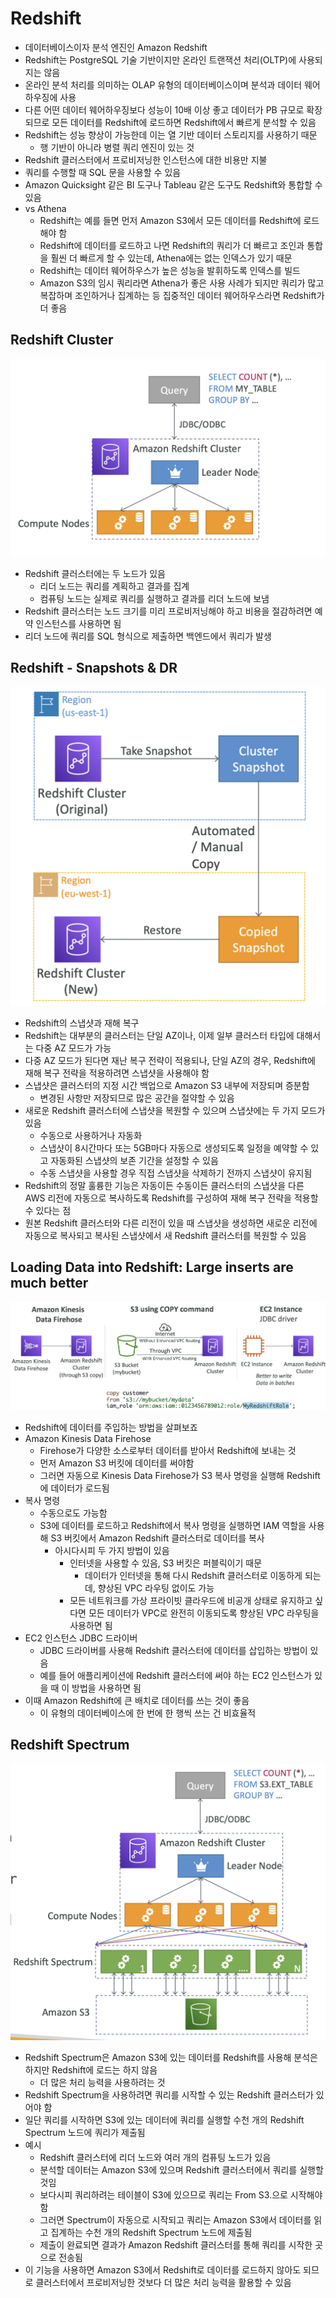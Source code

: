# Redshift

- 데이터베이스이자 분석 엔진인 Amazon Redshift
- Redshift는 PostgreSQL 기술 기반이지만 온라인 트랜잭션 처리(OLTP)에 사용되지는 않음
- 온라인 분석 처리를 의미하는 OLAP 유형의 데이터베이스이며 분석과 데이터 웨어하우징에 사용
- 다른 어떤 데이터 웨어하우징보다 성능이 10배 이상 좋고 데이터가 PB 규모로 확장되므로 모든 데이터를 Redshift에 로드하면 Redshift에서 빠르게 분석할 수 있음
- Redshift는 성능 향상이 가능한데 이는 열 기반 데이터 스토리지를 사용하기 때문
	- 행 기반이 아니라 병렬 쿼리 엔진이 있는 것
- Redshift 클러스터에서 프로비저닝한 인스턴스에 대한 비용만 지불
- 쿼리를 수행할 때 SQL 문을 사용할 수 있음
- Amazon Quicksight 같은 BI 도구나 Tableau 같은 도구도 Redshift와 통합할 수 있음
- vs Athena
	- Redshift는 예를 들면 먼저 Amazon S3에서 모든 데이터를 Redshift에 로드해야 함
	- Redshift에 데이터를 로드하고 나면 Redshift의 쿼리가 더 빠르고 조인과 통합을 훨씬 더 빠르게 할 수 있는데, Athena에는 없는 인덱스가 있기 때문
	- Redshift는 데이터 웨어하우스가 높은 성능을 발휘하도록 인덱스를 빌드
	- Amazon S3의 임시 쿼리라면 Athena가 좋은 사용 사례가 되지만 쿼리가 많고 복잡하며 조인하거나 집계하는 등 집중적인 데이터 웨어하우스라면 Redshift가 더 좋음

## Redshift Cluster

![reds](https://github.com/seungwonbased/TIL/blob/main/AWS/assets/reds1.png)

- Redshift 클러스터에는 두 노드가 있음
	- 리더 노드는 쿼리를 계획하고 결과를 집계
	- 컴퓨팅 노드는 실제로 쿼리를 실행하고 결과를 리더 노드에 보냄
- Redshift 클러스터는 노드 크기를 미리 프로비저닝해야 하고 비용을 절감하려면 예약 인스턴스를 사용하면 됨
- 리더 노드에 쿼리를 SQL 형식으로 제출하면 백엔드에서 쿼리가 발생

## Redshift - Snapshots & DR

![reds](https://github.com/seungwonbased/TIL/blob/main/AWS/assets/reds2.png)

- Redshift의 스냅샷과 재해 복구
- Redshift는 대부분의 클러스터는 단일 AZ이나, 이제 일부 클러스터 타입에 대해서는 다중 AZ 모드가 가능
- 다중 AZ 모드가 된다면 재난 복구 전략이 적용되나, 단일 AZ의 경우, Redshift에 재해 복구 전략을 적용하려면 스냅샷을 사용해야 함
- 스냅샷은 클러스터의 지정 시간 백업으로 Amazon S3 내부에 저장되며 증분함
	- 변경된 사항만 저장되므로 많은 공간을 절약할 수 있음
- 새로운 Redshift 클러스터에 스냅샷을 복원할 수 있으며 스냅샷에는 두 가지 모드가 있음
	- 수동으로 사용하거나 자동화
	- 스냅샷이 8시간마다 또는 5GB마다 자동으로 생성되도록 일정을 예약할 수 있고 자동화된 스냅샷의 보존 기간을 설정할 수 있음
	- 수동 스냅샷을 사용할 경우 직접 스냅샷을 삭제하기 전까지 스냅샷이 유지됨
- Redshift의 정말 훌륭한 기능은 자동이든 수동이든 클러스터의 스냅샷을 다른 AWS 리전에 자동으로 복사하도록 Redshift를 구성하여 재해 복구 전략을 적용할 수 있다는 점
- 원본 Redshift 클러스터와 다른 리전이 있을 때 스냅샷을 생성하면 새로운 리전에 자동으로 복사되고 복사된 스냅샷에서 새 Redshift 클러스터를 복원할 수 있음

## Loading Data into Redshift: Large inserts are much better

![reds](https://github.com/seungwonbased/TIL/blob/main/AWS/assets/reds3.png)

- Redshift에 데이터를 주입하는 방법을 살펴보죠
- Amazon Kinesis Data Firehose
	- Firehose가 다양한 소스로부터 데이터를 받아서 Redshift에 보내는 것
	- 먼저 Amazon S3 버킷에 데이터를 써야함
	- 그러면 자동으로 Kinesis Data Firehose가 S3 복사 명령을 실행해 Redshift에 데이터가 로드됨
- 복사 명령
	- 수동으로도 가능함
	- S3에 데이터를 로드하고 Redshift에서 복사 명령을 실행하면 IAM 역할을 사용해 S3 버킷에서 Amazon Redshift 클러스터로 데이터를 복사
		- 아시다시피 두 가지 방법이 있음
			- 인터넷을 사용할 수 있음, S3 버킷은 퍼블릭이기 때문
				- 데이터가 인터넷을 통해 다시 Redshift 클러스터로 이동하게 되는데,  향상된 VPC 라우팅 없이도 가능
			- 모든 네트워크를 가상 프라이빗 클라우드에 비공개 상태로 유지하고 싶다면 모든 데이터가 VPC로 완전히 이동되도록 향상된 VPC 라우팅을 사용하면 됨
- EC2 인스턴스 JDBC 드라이버
	- JDBC 드라이버를 사용해 Redshift 클러스터에 데이터를 삽입하는 방법이 있음
	- 예를 들어 애플리케이션에 Redshift 클러스터에 써야 하는 EC2 인스턴스가 있을 때 이 방법을 사용하면 됨
- 이때 Amazon Redshift에 큰 배치로 데이터를 쓰는 것이 좋음
	- 이 유형의 데이터베이스에 한 번에 한 행씩 쓰는 건 비효율적

## Redshift Spectrum

![reds](https://github.com/seungwonbased/TIL/blob/main/AWS/assets/reds4.png)

- Redshift Spectrum은 Amazon S3에 있는 데이터를 Redshift를 사용해 분석은 하지만 Redshift에 로드는 하지 않음
	- 더 많은 처리 능력을 사용하려는 것
- Redshift Spectrum을 사용하려면 쿼리를 시작할 수 있는 Redshift 클러스터가 있어야 함
- 일단 쿼리를 시작하면 S3에 있는 데이터에 쿼리를 실행할 수천 개의 Redshift Spectrum 노드에 쿼리가 제출됨
- 예시
	- Redshift 클러스터에 리더 노드와 여러 개의 컴퓨팅 노드가 있음
	- 분석할 데이터는 Amazon S3에 있으며 Redshift 클러스터에서 쿼리를 실행할 것임
	- 보다시피 쿼리하려는 테이블이 S3에 있으므로 쿼리는 From S3.으로 시작해야 함
	- 그러면 Spectrum이 자동으로 시작되고 쿼리는 Amazon S3에서 데이터를 읽고 집계하는 수천 개의 Redshift Spectrum 노드에 제출됨
	- 제출이 완료되면 결과가 Amazon Redshift 클러스터를 통해 쿼리를 시작한 곳으로 전송됨
- 이 기능을 사용하면 Amazon S3에서 Redshift로 데이터를 로드하지 않아도 되므로 클러스터에서 프로비저닝한 것보다 더 많은 처리 능력을 활용할 수 있음
